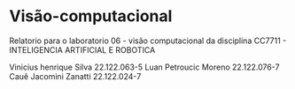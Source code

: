 # Visão-computacional

Relatorio para o laboratorio 06 - visão computacional da disciplina CC7711 - INTELIGENCIA ARTIFICIAL E ROBOTICA


Vinicius henrique Silva 22.122.063-5 
Luan Petroucic Moreno 22.122.076-7 
Cauê Jacomini Zanatti 22.122.024-7
